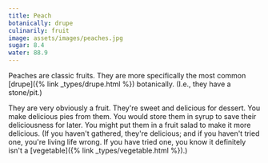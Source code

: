 ```yaml
---
title: Peach
botanically: drupe
culinarily: fruit
image: assets/images/peaches.jpg
sugar: 8.4
water: 88.9
---
```

Peaches are classic fruits. They are more specifically the most common [drupe]({% link _types/drupe.html %}) botanically. (I.e., they have a stone/pit.)

They are very obviously a fruit. They're sweet and delicious for dessert. You make delicious pies from them. You would store them in syrup to save their deliciousness for later. You might put them in a fruit salad to make it more delicious. (If you haven't gathered, they're delicious; and if you haven't tried one, you're living life wrong. If you have tried one, you know it definitely isn't a [vegetable]({% link _types/vegetable.html %}).)